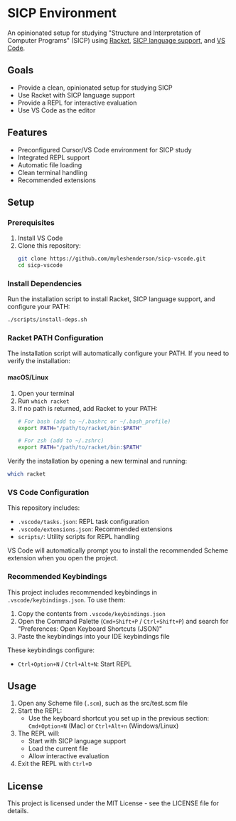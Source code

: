 # SICP Environment

An opinionated setup for studying "Structure and Interpretation of Computer Programs" (SICP) using [Racket](https://racket-lang.org/), [SICP language support](https://docs.racket-lang.org/sicp-manual/SICP_Language.html), and [VS Code](https://code.visualstudio.com/).

## Goals

- Provide a clean, opinionated setup for studying SICP
- Use Racket with SICP language support
- Provide a REPL for interactive evaluation
- Use VS Code as the editor

## Features

- Preconfigured Cursor/VS Code environment for SICP study
- Integrated REPL support
- Automatic file loading
- Clean terminal handling
- Recommended extensions

## Setup

### Prerequisites

1. Install VS Code
2. Clone this repository:
   ```bash
   git clone https://github.com/myleshenderson/sicp-vscode.git
   cd sicp-vscode
   ```

### Install Dependencies

Run the installation script to install Racket, SICP language support, and configure your PATH:
```bash
./scripts/install-deps.sh
```

### Racket PATH Configuration
The installation script will automatically configure your PATH. If you need to verify the installation:

#### macOS/Linux
1. Open your terminal
2. Run `which racket`
3. If no path is returned, add Racket to your PATH:
   ```bash
   # For bash (add to ~/.bashrc or ~/.bash_profile)
   export PATH="/path/to/racket/bin:$PATH"
   
   # For zsh (add to ~/.zshrc)
   export PATH="/path/to/racket/bin:$PATH"
   ```

Verify the installation by opening a new terminal and running:
```bash
which racket
```

### VS Code Configuration

This repository includes:
- `.vscode/tasks.json`: REPL task configuration
- `.vscode/extensions.json`: Recommended extensions
- `scripts/`: Utility scripts for REPL handling

VS Code will automatically prompt you to install the recommended Scheme extension when you open the project.

### Recommended Keybindings

This project includes recommended keybindings in `.vscode/keybindings.json`. To use them:

1. Copy the contents from `.vscode/keybindings.json`
2. Open the Command Palette (`Cmd+Shift+P` / `Ctrl+Shift+P`) and search for "Preferences: Open Keyboard Shortcuts (JSON)"
3. Paste the keybindings into your IDE keybindings file

These keybindings configure:
- `Ctrl+Option+N` / `Ctrl+Alt+N`: Start REPL

## Usage

1. Open any Scheme file (`.scm`), such as the src/test.scm file
2. Start the REPL:
   - Use the keyboard shortcut you set up in the previous section: `Cmd+Option+N` (Mac) or `Ctrl+Alt+n` (Windows/Linux)
3. The REPL will:
   - Start with SICP language support
   - Load the current file
   - Allow interactive evaluation
4. Exit the REPL with `Ctrl+D`

## License

This project is licensed under the MIT License - see the LICENSE file for details.
